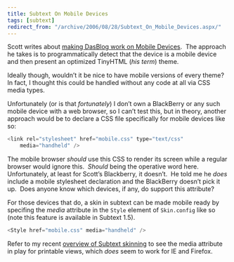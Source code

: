 ```yaml
---
title: Subtext On Mobile Devices
tags: [subtext]
redirect_from: "/archive/2006/08/28/Subtext_On_Mobile_Devices.aspx/"
---
```


Scott writes about [making DasBlog work on Mobile
Devices](http://www.hanselman.com/blog/MakingDasBlogWorkOnMobileDevices.aspx "DasBlog"). 
The approach he takes is to programmatically detect that the device is a
mobile device and then present an optimized TinyHTML (*his term*) theme.

Ideally though, wouldn’t it be nice to have mobile versions of every
theme?  In fact, I thought this could be handled without any code at all
via CSS media types.

Unfortunately (or is that *fortunately*) I don’t own a BlackBerry or any
such mobile device with a web browser, so I can’t test this, but in
theory, another approach would be to declare a CSS file specifically for
mobile devices like so:

```csharp
<link rel="stylesheet" href="mobile.css" type="text/css" 
    media="handheld" />
```

The mobile browser *should* use this CSS to render its screen while a
regular browser would ignore this.  *Should* being the operative word
here.  Unfortunately, at least for Scott’s Blackberry, it doesn’t.  He
told me he *does* include a mobile stylesheet declaration and the
BlackBerry doesn’t pick it up.  Does anyone know which devices, if any,
do support this attribute?

For those devices that do, a skin in subtext can be made mobile ready by
specifing the *media* attribute in the `Style` element of `Skin.config`
like so (note this feature is available in Subtext 1.5).

```csharp
<Style href="mobile.css" media="handheld" />
```

Refer to my recent [overview of Subtext
skinning](https://haacked.com/archive/2006/08/26/Mile_High_Overview_Of_Subtext_Skinning.aspx) to
see the media attribute in play for printable views, which *does* seem
to work for IE and Firefox.

